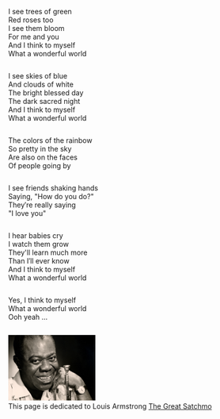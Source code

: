 
<html lang="en">
<head>
  <meta charset="UTF-8">
  <meta name="viewport" content="width=device-width, initial-scale=1.0">
  <link rel="stylesheet" href="styles.css">
</head>

  <body>
  <div class="container">
    <div class="column">
      <p>
        I see trees of green<br>
        Red roses too<br>
        I see them bloom<br>
        For me and you<br>
        And I think to myself<br>
        What a wonderful world<br>
      </p>
    </div>
    <div class="column">
      <p>
        I see skies of blue<br>
        And clouds of white<br>
        The bright blessed day<br>
        The dark sacred night<br>
        And I think to myself<br>
        What a wonderful world<br>
      </p>
    </div>
    <div class="column">
      <p>
        The colors of the rainbow<br>
        So pretty in the sky<br>
        Are also on the faces<br>
        Of people going by<br>
      </p>
    </div>
  </div>

  <div class="container">
    <div class="column">
      <p>
        I see friends shaking hands<br>
        Saying, "How do you do?"<br>
        They′re really saying<br>
        "I love you"<br>
      </p>
    </div>
    <div class="column">
      <p>
        I hear babies cry<br>
        I watch them grow<br>
        They'll learn much more<br>
        Than I′ll ever know<br>
        And I think to myself<br>
        What a wonderful world<br>
      </p>
    </div>
    <div class="column">
      <p>
        Yes, I think to myself<br>
        What a wonderful world<br>
        Ooh yeah ...<br>
      </p>
    </div>
  </div>

</body>

</html>

<img src="satchmo.jpg" width="35%"><br>
This page is dedicated to Louis Armstrong <a href="https://en.wikipedia.org/wiki/Louis_Armstrong">The Great Satchmo</a>
